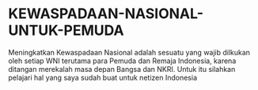 # KEWASPADAAN-NASIONAL-UNTUK-PEMUDA
Meningkatkan Kewaspadaan Nasional adalah sesuatu yang wajib dilkukan oleh setiap WNI terutama para Pemuda dan Remaja Indonesia, karena ditangan merekalah masa depan Bangsa dan NKRI. Untuk itu silahkan pelajari hal yang saya sudah buat untuk netizen Indonesia  
